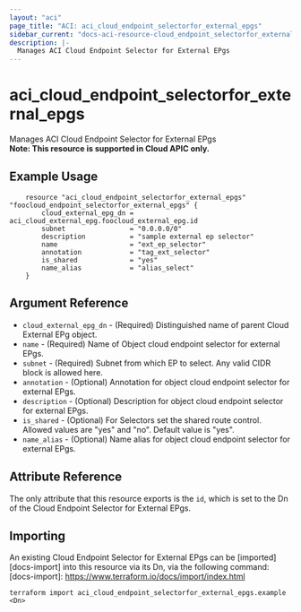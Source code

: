 ```yaml
---
layout: "aci"
page_title: "ACI: aci_cloud_endpoint_selectorfor_external_epgs"
sidebar_current: "docs-aci-resource-cloud_endpoint_selectorfor_external_epgs"
description: |-
  Manages ACI Cloud Endpoint Selector for External EPgs
---
```


# aci_cloud_endpoint_selectorfor_external_epgs

Manages ACI Cloud Endpoint Selector for External EPgs  
<b>Note: This resource is supported in Cloud APIC only.</b>

## Example Usage

```hcl
	resource "aci_cloud_endpoint_selectorfor_external_epgs" "foocloud_endpoint_selectorfor_external_epgs" {
		cloud_external_epg_dn = aci_cloud_external_epg.foocloud_external_epg.id
		subnet                = "0.0.0.0/0"
		description           = "sample external ep selector"
		name                  = "ext_ep_selector"
		annotation            = "tag_ext_selector"
		is_shared             = "yes"
		name_alias            = "alias_select"
	}
```

## Argument Reference

- `cloud_external_epg_dn` - (Required) Distinguished name of parent Cloud External EPg object.
- `name` - (Required) Name of Object cloud endpoint selector for external EPgs.
- `subnet` - (Required) Subnet from which EP to select. Any valid CIDR block is allowed here.
- `annotation` - (Optional) Annotation for object cloud endpoint selector for external EPgs.
- `description` - (Optional) Description for object cloud endpoint selector for external EPgs.
- `is_shared` - (Optional) For Selectors set the shared route control. Allowed values are "yes" and "no". Default value is "yes".
- `name_alias` - (Optional) Name alias for object cloud endpoint selector for external EPgs.

## Attribute Reference

The only attribute that this resource exports is the `id`, which is set to the
Dn of the Cloud Endpoint Selector for External EPgs.

## Importing

An existing Cloud Endpoint Selector for External EPgs can be [imported][docs-import] into this resource via its Dn, via the following command:
[docs-import]: https://www.terraform.io/docs/import/index.html

```
terraform import aci_cloud_endpoint_selectorfor_external_epgs.example <Dn>
```
